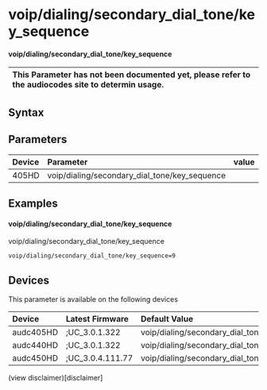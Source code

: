 ﻿---
description: voip/dialing/secondary_dial_tone/key_sequence
search: false
---

# voip/dialing/secondary_dial_tone/key_sequence

#### voip/dialing/secondary_dial_tone/key_sequence


| This Parameter has not been documented yet, please refer to the audiocodes site to determin usage.  | 
| :--- |

## Syntax

## Parameters
|Device|Parameter|value|Description|
|:---|:---|:---|:---|
| 405HD | voip/dialing/secondary_dial_tone/key_sequence |  |  |

## Examples
#### voip/dialing/secondary_dial_tone/key_sequence

voip/dialing/secondary_dial_tone/key_sequence

```
voip/dialing/secondary_dial_tone/key_sequence=9
```

## Devices
This parameter is available on the following devices

| Device | Latest Firmware | Default Value |
|:---|:---|:---|
| audc405HD | ;UC_3.0.1.322 | voip/dialing/secondary_dial_tone/key_sequence=9 
| audc440HD | ;UC_3.0.1.322 | voip/dialing/secondary_dial_tone/key_sequence=9 
| audc450HD | ;UC_3.0.4.111.77 | voip/dialing/secondary_dial_tone/key_sequence=9 

(view disclaimer)[disclaimer]
